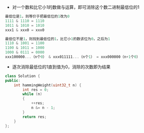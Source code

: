 * 对一个数和比它小1的数做与运算，即可消除这个数二进制最低位的1

```cpp
最低位是1，则等价于把最低位的1改为0
1111 & 1110 = 1110
1011 & 1010 = 1010
xxx1 & xxx0 = xxx0

最低位不是1，则找到最低位的1，比它小1的数该位为0，之后为1
1110 & 1001 = 1100
1100 & 1011 = 1000
1000 & 0111 = 0000
xxx100000...（n个0） & xxx011111...（n个1） = xxx000000（n+1个0）
```

* 逐次消除最低位的1直到值为0，消除的次数即为结果

```cpp
class Solution {
public:
    int hammingWeight(uint32_t n) {
        int res = 0;
        while (n)
        {
            ++res;
            n &= n - 1;
        }
        return res;
    }
};
```
